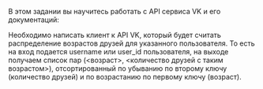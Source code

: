 В этом задании вы научитесь работать с API сервиса VK и его документаций:
  
  Необходимо написать клиент к API VK, который будет считать распределение возрастов друзей для указанного пользователя. 
  То есть на вход подается username или user_id пользователя, на выходе получаем список пар (<возраст>, <количество друзей с таким возрастом>), 
  отсортированный по убыванию по второму ключу (количество друзей) и по возрастанию по первому ключу (возраст). 
